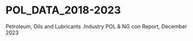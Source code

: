# POL_DATA_2018-2023
Petroleum, Oils and Lubricants .Industry POL &amp; NG con Report, December 2023 
